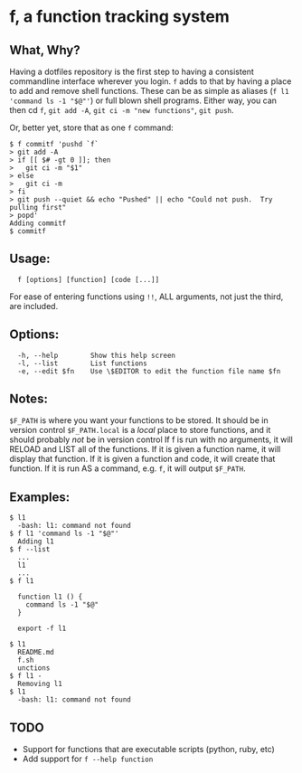 # f, a function tracking system

## What, Why?
Having a dotfiles repository is the first step to having a consistent commandline interface wherever you login.  `f` adds to that by having a place to add and remove shell functions.  These can be as simple as aliases (`f l1 'command ls -1 "$@"'`) or full blown shell programs.  Either way, you can then cd `f`, `git add -A`, `git ci -m "new functions"`, `git push`.

Or, better yet, store that as one `f` command:

    $ f commitf 'pushd `f`
    > git add -A
    > if [[ $# -gt 0 ]]; then
    >   git ci -m "$1"
    > else
    >   git ci -m
    > fi
    > git push --quiet && echo "Pushed" || echo "Could not push.  Try pulling first"
    > popd'
    Adding commitf
    $ commitf

## Usage:
      f [options] [function] [code [...]]
      
For ease of entering functions using `!!`, ALL arguments, not just the third, are included.

## Options:
      -h, --help        Show this help screen
      -l, --list        List functions
      -e, --edit $fn    Use \$EDITOR to edit the function file name $fn
      

## Notes:
`$F_PATH` is where you want your functions to be stored.  It should be in version control
`$F_PATH.local` is a *local* place to store functions, and it should probably *not* be in version control
If f is run with no arguments, it will RELOAD and LIST all of the functions.
If it is given a function name, it will display that function.
If it is given a function and code, it will create that function.
If it is run AS a command, e.g. `f`, it will output `$F_PATH`.

## Examples:
    $ l1
      -bash: l1: command not found
    $ f l1 'command ls -1 "$@"'
      Adding l1
    $ f --list
      ...
      l1
      ...
    $ f l1
      
      function l1 () {
        command ls -1 "$@"
      }

      export -f l1

    $ l1
      README.md
      f.sh
      unctions
    $ f l1 -
      Removing l1
    $ l1
      -bash: l1: command not found

## TODO

* Support for functions that are executable scripts (python, ruby, etc)
* Add support for `f --help function`